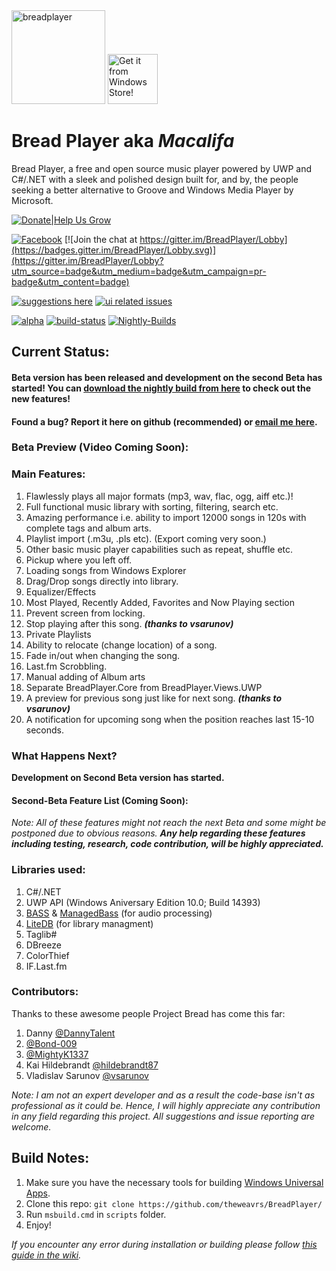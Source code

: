 <dl>
  <a href="https://breadplayer.com/"><img height="150" src="http://i.imgur.com/PNMSGUr.png" title="breadplayer"/></a>
  <a href="https://www.microsoft.com/en-gb/store/p/bread-player/9nblggh42srx/"><img height="80" src="https://assets.windowsphone.com/f2f77ec7-9ba9-4850-9ebe-77e366d08adc/English_Get_it_Win_10_InvariantCulture_Default.png" title="Get it from Windows Store!" alt="Get it from Windows Store!"/></a>
  <h1>Bread Player aka <em>Macalifa</em></h1>
  <p>Bread Player, a free and open source music player powered by UWP and C#/.NET with a sleek and polished design built for, and by, the people seeking a better alternative to Groove and Windows Media Player by Microsoft.</p>
</dl> 

[![Donate|Help Us Grow](https://img.shields.io/badge/Donate-Help%20Us%20Grow-green.svg)](http://blog.breadplayer.com/donate)

[![Facebook](https://img.shields.io/badge/like%20us%20on-facebook-blue.svg)](https://www.facebook.com/yourbreadplayer/)
[![Join the chat at https://gitter.im/BreadPlayer/Lobby](https://badges.gitter.im/BreadPlayer/Lobby.svg)](https://gitter.im/BreadPlayer/Lobby?utm_source=badge&utm_medium=badge&utm_campaign=pr-badge&utm_content=badge)
 
[![suggestions here](https://img.shields.io/badge/give%20your-suggestions%20here-orange.svg)](https://github.com/theweavrs/BreadPlayer/issues/17)
[![ui related issues](https://img.shields.io/badge/ui%20related-issues%20here-brightgreen.svg)](https://github.com/theweavrs/BreadPlayer/issues/21)
 
[![alpha](https://img.shields.io/badge/beta-v2.1.0-orange.svg)](https://github.com/theweavrs/BreadPlayer/releases/tag/v2.0.0)
[![build-status](https://ci.appveyor.com/api/projects/status/hphdwx2riesha37e?svg=true)](https://ci.appveyor.com/project/theweavrs/breadplayer)
[![Nightly-Builds](https://img.shields.io/badge/download-nightly%20build-brightgreen.svg)](https://ci.appveyor.com/api/projects/theweavrs/BreadPlayer/artifacts/BreadPlayer.Views.UWP/AppPackages/BreadPlayer.Views.UWP_2.1.0.0_Test/BreadPlayer.Views.UWP_2.1.0.0_x86_x64_arm.appxbundle)

## Current Status:
#### Beta version has been released and development on the second Beta has started! You can [download the nightly build from here](https://ci.appveyor.com/api/projects/theweavrs/BreadPlayer/artifacts/BreadPlayer.Views.UWP/AppPackages/BreadPlayer.Views.UWP_2.1.0.0_Test/BreadPlayer.Views.UWP_2.1.0.0_x86_x64_arm.appxbundle) to check out the new features! 

#### Found a bug? Report it here on github (recommended) or [email me here](mailto:enkaboot@gmail.com). 

### Beta Preview (Video Coming Soon):

### Main Features:
1. Flawlessly plays all major formats (mp3, wav, flac, ogg, aiff etc.)! 
2. Full functional music library with sorting, filtering, search etc.
3. Amazing performance i.e. ability to import 12000 songs in 120s with complete tags and album arts.
4. Playlist import (.m3u, .pls etc). (Export coming very soon.)
5. Other basic music player capabilities such as repeat, shuffle etc.
6. Pickup where you left off.
7. Loading songs from Windows Explorer
8. Drag/Drop songs directly into library.
9. Equalizer/Effects
10. Most Played, Recently Added, Favorites and Now Playing section
11. Prevent screen from locking.
12. Stop playing after this song. _**(thanks to vsarunov)**_
13. Private Playlists
14. Ability to relocate (change location) of a song.
15. Fade in/out when changing the song.
16. Last.fm Scrobbling.
17. Manual adding of Album arts
18. Separate BreadPlayer.Core from BreadPlayer.Views.UWP
19. A preview for previous song just like for next song. _**(thanks to vsarunov)**_
20. A notification for upcoming song when the position reaches last 15-10 seconds.

### What Happens Next?
**Development on Second Beta version has started.** 

#### Second-Beta Feature List (Coming Soon):
 
_Note: All of these features might not reach the next Beta and some might be postponed due to obvious reasons. **Any help regarding these features including testing, research, code contribution, will be highly appreciated.**_

### Libraries used:
1. C#/.NET
2. UWP API (Windows Aniversary Edition 10.0; Build 14393)
2. [BASS](http://www.un4seen.com/bass.html) & [ManagedBass](https://github.com/ManagedBass/ManagedBass) (for audio processing)
3. [LiteDB](https://github.com/mbdavid/LiteDB) (for library managment)
4. Taglib#
5. DBreeze
6. ColorThief
7. IF.Last.fm

### Contributors:
Thanks to these awesome people Project Bread has come this far:

1. Danny [@DannyTalent](https://github.com/DannyTalent)
2. [@Bond-009](https://github.com/Bond-009)
3. [@MightyK1337](https://github.com/MightyK1337)
4. Kai Hildebrandt [@hildebrandt87](https://github.com/hildebrandt87)
5. Vladislav Sarunov [@vsarunov](https://github.com/vsarunov)

_Note: I am not an expert developer and as a result the code-base isn't as professional as it could be. Hence, I will highly appreciate any contribution in any field regarding this project. All suggestions and issue reporting are welcome._

## Build Notes:
1. Make sure you have the necessary tools for building [Windows Universal Apps](https://dev.windows.com/en-us/develop/building-universal-Windows-apps).
2. Clone this repo:  `git clone https://github.com/theweavrs/BreadPlayer/`
3. Run `msbuild.cmd` in `scripts` folder.
4. Enjoy!

_If you encounter any error during installation or building please follow [this guide in the wiki](https://github.com/theweavrs/BreadPlayer/wiki/How-To-Build-Bread-Player)._
